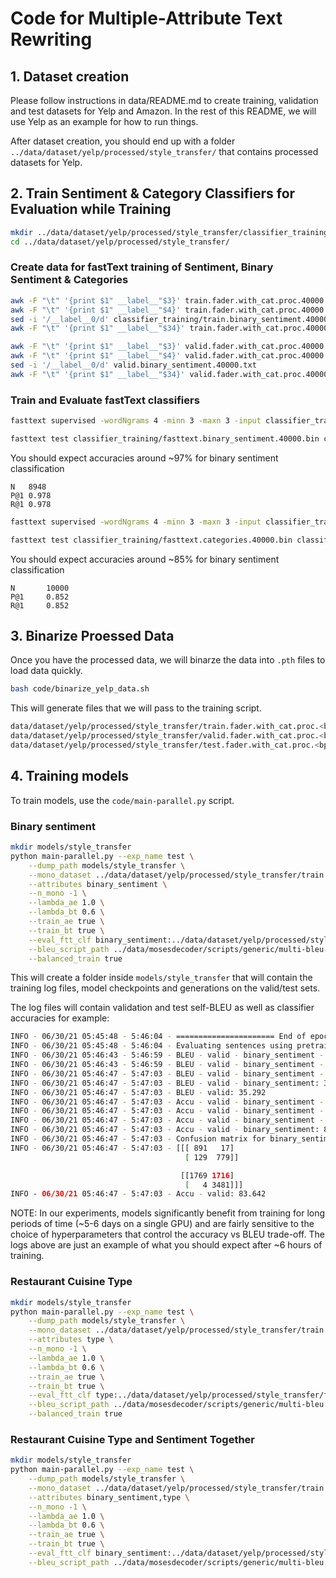 # Code for Multiple-Attribute Text Rewriting

## 1. Dataset creation

Please follow instructions in data/README.md to create training, validation and test datasets for Yelp and Amazon. In the rest of this README, we will use Yelp as an example for how to run things.

After dataset creation, you should end up with a folder `../data/dataset/yelp/processed/style_transfer/` that contains processed datasets for Yelp.

## 2. Train Sentiment & Category Classifiers for Evaluation while Training

```bash
mkdir ../data/dataset/yelp/processed/style_transfer/classifier_training
cd ../data/dataset/yelp/processed/style_transfer/
```

### Create data for fastText training of Sentiment, Binary Sentiment & Categories

```bash
awk -F "\t" '{print $1" __label__"$3}' train.fader.with_cat.proc.40000 > classifier_training/train.sentiment.40000.txt
awk -F "\t" '{print $1" __label__"$4}' train.fader.with_cat.proc.40000 > classifier_training/train.binary_sentiment.40000.txt
sed -i '/__label__0/d' classifier_training/train.binary_sentiment.40000.txt
awk -F "\t" '{print $1" __label__"$34}' train.fader.with_cat.proc.40000 > classifier_training/train.categories.40000.txt

awk -F "\t" '{print $1" __label__"$3}' valid.fader.with_cat.proc.40000 > valid sentiment.40000.txt
awk -F "\t" '{print $1" __label__"$4}' valid.fader.with_cat.proc.40000 > valid.binary_sentiment.40000.txt
sed -i '/__label__0/d' valid.binary_sentiment.40000.txt
awk -F "\t" '{print $1" __label__"$34}' valid.fader.with_cat.proc.40000 > valid.categories.40000.txt
```

### Train and Evaluate fastText classifiers

```bash
fasttext supervised -wordNgrams 4 -minn 3 -maxn 3 -input classifier_training/train.binary_sentiment.40000.txt -output classifier_training/fasttext.binary_sentiment.40000

fasttext test classifier_training/fasttext.binary_sentiment.40000.bin classifier_training/valid.binary_sentiment.40000.txt
```

You should expect accuracies around ~97% for binary sentiment classification
```
N	8948
P@1	0.978
R@1	0.978
```

```bash
fasttext supervised -wordNgrams 4 -minn 3 -maxn 3 -input classifier_training/train.categories.40000.txt -output classifier_training/fasttext.categories.40000

fasttext test classifier_training/fasttext.categories.40000.bin classifier_training/valid.categories.40000.txt
```

You should expect accuracies around ~85% for binary sentiment classification

```
N       10000
P@1     0.852
R@1     0.852
```

## 3. Binarize Proessed Data

Once you have the processed data, we will binarze the data into `.pth` files to load data quickly.

```bash
bash code/binarize_yelp_data.sh
```

This will generate files that we will pass to the training script.

```bash
data/dataset/yelp/processed/style_transfer/train.fader.with_cat.proc.<bpe_codes>.pth
data/dataset/yelp/processed/style_transfer/valid.fader.with_cat.proc.<bpe_codes>.pth
data/dataset/yelp/processed/style_transfer/test.fader.with_cat.proc.<bpe_codes>.pth
```

## 4. Training models

To train models, use the `code/main-parallel.py` script.

### Binary sentiment

```bash
mkdir models/style_transfer
python main-parallel.py --exp_name test \
    --dump_path models/style_transfer \
    --mono_dataset ../data/dataset/yelp/processed/style_transfer/train.fader.with_cat.proc.40000.pth,../data/dataset/yelp/processed/style_transfer/valid.fader.with_cat.proc.40000.pth,../data/dataset/yelp/processed/style_transfer/test.fader.with_cat.proc.40000.pth \
    --attributes binary_sentiment \
    --n_mono -1 \
    --lambda_ae 1.0 \
    --lambda_bt 0.6 \
    --train_ae true \
    --train_bt true \
    --eval_ftt_clf binary_sentiment:../data/dataset/yelp/processed/style_transfer/fasttext.binary_sentiment.40000.bin \
    --bleu_script_path ../data/mosesdecoder/scripts/generic/multi-bleu.perl \
    --balanced_train true
```

This will create a folder inside `models/style_transfer` that will contain the training log files, model checkpoints and generations on the valid/test sets.

The log files will contain validation and test self-BLEU as well as classifier accuracies for example:

```bash
INFO - 06/30/21 05:45:48 - 5:46:04 - ====================== End of epoch 8 ======================
INFO - 06/30/21 05:45:48 - 5:46:04 - Evaluating sentences using pretrained classifiers (valid) ...
INFO - 06/30/21 05:46:43 - 5:46:59 - BLEU - valid - binary_sentiment -            ->         -1 |          1 |      Total
INFO - 06/30/21 05:46:43 - 5:46:59 - BLEU - valid - binary_sentiment -         -1 ->      35.94 |      31.19 |      33.56
INFO - 06/30/21 05:46:47 - 5:47:03 - BLEU - valid - binary_sentiment -          1 ->      34.81 |      39.23 |      37.02
INFO - 06/30/21 05:46:47 - 5:47:03 - BLEU - valid - binary_sentiment: 35.292
INFO - 06/30/21 05:46:47 - 5:47:03 - BLEU - valid: 35.292
INFO - 06/30/21 05:46:47 - 5:47:03 - Accu - valid - binary_sentiment -            ->         -1 |          1 |      Total
INFO - 06/30/21 05:46:47 - 5:47:03 - Accu - valid - binary_sentiment -         -1 ->      98.13 |      50.76 |      74.44
INFO - 06/30/21 05:46:47 - 5:47:03 - Accu - valid - binary_sentiment -          1 ->      85.79 |      99.89 |      92.84
INFO - 06/30/21 05:46:47 - 5:47:03 - Accu - valid - binary_sentiment: 83.642
INFO - 06/30/21 05:46:47 - 5:47:03 - Confusion matrix for binary_sentiment:
INFO - 06/30/21 05:46:47 - 5:47:03 - [[[ 891   17]
                                       [ 129  779]]

                                      [[1769 1716]
                                       [   4 3481]]]
INFO - 06/30/21 05:46:47 - 5:47:03 - Accu - valid: 83.642
```

NOTE: In our experiments, models significantly benefit from training for long periods of time (~5-6 days on a single GPU) and are fairly sensitive to the choice of hyperparameters that control the accuracy vs BLEU trade-off. The logs above are just an example of what you should expect after ~6 hours of training.

### Restaurant Cuisine Type

```bash
mkdir models/style_transfer
python main-parallel.py --exp_name test \
    --dump_path models/style_transfer \
    --mono_dataset ../data/dataset/yelp/processed/style_transfer/train.fader.with_cat.proc.40000.pth,../data/dataset/yelp/processed/style_transfer/valid.fader.with_cat.proc.40000.pth,../data/dataset/yelp/processed/style_transfer/test.fader.with_cat.proc.40000.pth \
    --attributes type \
    --n_mono -1 \
    --lambda_ae 1.0 \
    --lambda_bt 0.6 \
    --train_ae true \
    --train_bt true \
    --eval_ftt_clf type:../data/dataset/yelp/processed/style_transfer/fasttext.categories.40000.bin \
    --bleu_script_path ../data/mosesdecoder/scripts/generic/multi-bleu.perl \
    --balanced_train true
```

### Restaurant Cuisine Type and Sentiment Together

```bash
mkdir models/style_transfer
python main-parallel.py --exp_name test \
    --dump_path models/style_transfer \
    --mono_dataset ../data/dataset/yelp/processed/style_transfer/train.fader.with_cat.proc.40000.pth,../data/dataset/yelp/processed/style_transfer/valid.fader.with_cat.proc.40000.pth,../data/dataset/yelp/processed/style_transfer/test.fader.with_cat.proc.40000.pth \
    --attributes binary_sentiment,type \
    --n_mono -1 \
    --lambda_ae 1.0 \
    --lambda_bt 0.6 \
    --train_ae true \
    --train_bt true \
    --eval_ftt_clf binary_sentiment:../data/dataset/yelp/processed/style_transfer/fasttext.binary_sentiment.40000.bin,type:../data/dataset/yelp/processed/style_transfer/fasttext.category.40000.bin \
    --bleu_script_path ../data/mosesdecoder/scripts/generic/multi-bleu.perl
```
